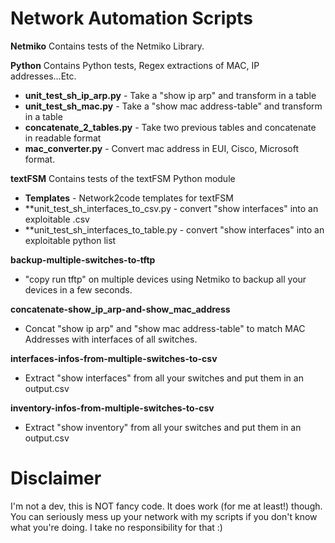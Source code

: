 # Network Automation Scripts

**Netmiko** 
 Contains tests of the Netmiko Library.

**Python** 
 Contains Python tests, Regex extractions of MAC, IP addresses...Etc.
- **unit_test_sh_ip_arp.py** - Take a "show ip arp" and transform in a table
- **unit_test_sh_mac.py** - Take a "show mac address-table" and transform in a table
- **concatenate_2_tables.py** - Take two previous tables and concatenate in readable format
- **mac_converter.py** - Convert mac address in EUI, Cisco, Microsoft format.

**textFSM** 
 Contains tests of the textFSM Python module
- **Templates** - Network2code templates for textFSM
- **unit_test_sh_interfaces_to_csv.py - convert "show interfaces" into an exploitable .csv
- **unit_test_sh_interfaces_to_table.py - convert "show interfaces" into an exploitable python list
  
**backup-multiple-switches-to-tftp**
- "copy run tftp" on multiple devices using Netmiko to backup all your devices in a few seconds.

**concatenate-show_ip_arp-and-show_mac_address**
- Concat "show ip arp" and "show mac address-table" to match MAC Addresses with interfaces of all switches.

**interfaces-infos-from-multiple-switches-to-csv**
- Extract "show interfaces" from all your switches and put them in an output.csv

**inventory-infos-from-multiple-switches-to-csv**
- Extract "show inventory" from all your switches and put them in an output.csv

# Disclaimer
I'm not a dev, this is NOT fancy code. It does work (for me at least!) though. You can seriously mess up your network with my scripts if you don't know what you're doing. I take no responsibility for that :)
